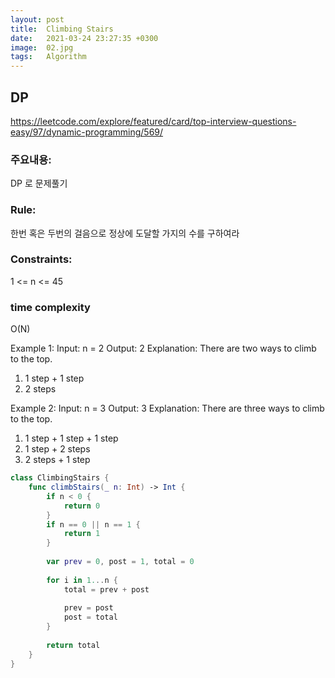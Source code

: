 ```yaml
---
layout: post
title:  Climbing Stairs
date:   2021-03-24 23:27:35 +0300
image:  02.jpg
tags:   Algorithm
---
```



## DP
https://leetcode.com/explore/featured/card/top-interview-questions-easy/97/dynamic-programming/569/


### 주요내용: 
DP 로 문제풀기

### Rule:
한번 혹은 두번의 걸음으로 정상에 도달할 가지의 수를 구하여라

### Constraints:
1 <= n <= 45

### time complexity
O(N)

Example 1:
Input: n = 2
Output: 2
Explanation: There are two ways to climb to the top.
1. 1 step + 1 step
2. 2 steps

Example 2:
Input: n = 3
Output: 3
Explanation: There are three ways to climb to the top.
1. 1 step + 1 step + 1 step
2. 1 step + 2 steps
3. 2 steps + 1 step

```swift
class ClimbingStairs {
    func climbStairs(_ n: Int) -> Int {
        if n < 0 {
            return 0
        }
        if n == 0 || n == 1 {
            return 1
        }
        
        var prev = 0, post = 1, total = 0
        
        for i in 1...n {
            total = prev + post
            
            prev = post
            post = total
        }
       
        return total
    }
}
```
